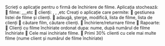 Scrieți o aplicație pentru o firmă de închiriere de filme.
Aplicația stochează:
 filme: <id>,<titlu>,<descriere>,<gen>,etc
 clienți: <id>, <nume>, <CNP>,etc
Creați o aplicație care permite:
 gestiunea listei de filme și clienți.
 adaugă, șterge, modifică, lista de filme, lista de clienți
 căutare film, căutare clienți.
 Închiriere/returnare filme
 Rapoarte:
 Clienți cu filme închiriate ordonat dupa: nume, după numărul de filme închiriate
 Cele mai inchiriate filme. 
 Primi 30% clienti cu cele mai multe filme (nume client și numărul de filme închiriate)
